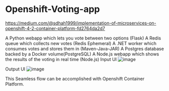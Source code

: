 # Openshift-Voting-app

https://medium.com/@sdhah1999/implementation-of-microservices-on-openshift-4-2-container-platform-fd2764da2d7

A Python webapp which lets you vote between two options (Flask)
A Redis queue which collects new votes (Redis Ephemeral)
A .NET worker which consumes votes and stores them in (Maven-Java-JAR)
A Postgres database backed by a Docker volume(PostgreSQL)
A Node.js webapp which shows the results of the voting in real time (Node.js)
Input UI
![image](https://github.com/ShrutShah/Openshift-Voting-app/assets/43044788/89251f5b-6419-4195-a4a3-760c21f06573)

Output UI
![image](https://github.com/ShrutShah/Openshift-Voting-app/assets/43044788/7c46ebb8-d32d-4aaf-805e-a4d41899fdae)

This Seamless flow can be accomplished with Openshift Container Platform.


